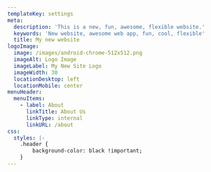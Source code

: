 ```yaml
---
templateKey: settings
meta:
  description: 'This is a new, fun, awesome, flexible website.'
  keywords: 'New website, awesome web app, fun, cool, flexible'
  title: My new website
logoImage:
  image: /images/android-chrome-512x512.png
  imageAlt: Logo Image
  imageLabel: My New Site Logo
  imageWidth: 30
  locationDesktop: left
  locationMobile: center
menuHeader:
  menuItems:
    - label: About
      linkTitle: About Us
      linkType: internal
      linkURL: /about
css:
  styles: |-
    .header {
        background-color: black !important;
    }
---
```


